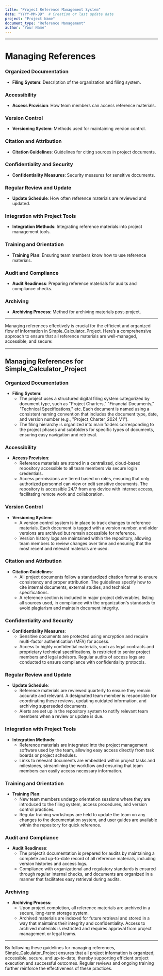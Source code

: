 ```yaml
---
title: "Project Reference Management System"
date: "YYYY-MM-DD"  # Creation or last update date
project: "Project Name"
document_type: "Reference Management"
author: "Your Name"
---
```

---
# Managing References

### Organized Documentation

- **Filing System**: Description of the organization and filing system.

### Accessibility

- **Access Provision**: How team members can access reference materials.

### Version Control

- **Versioning System**: Methods used for maintaining version control.

### Citation and Attribution

- **Citation Guidelines**: Guidelines for citing sources in project documents.

### Confidentiality and Security

- **Confidentiality Measures**: Security measures for sensitive documents.

### Regular Review and Update

- **Update Schedule**: How often reference materials are reviewed and updated.

### Integration with Project Tools

- **Integration Methods**: Integrating reference materials into project management tools.

### Training and Orientation

- **Training Plan**: Ensuring team members know how to use reference materials.

### Audit and Compliance

- **Audit Readiness**: Preparing reference materials for audits and compliance checks.

### Archiving

- **Archiving Process**: Method for archiving materials post-project.

---
Managing references effectively is crucial for the efficient and organized flow of information in Simple_Calculator_Project. Here’s a comprehensive approach to ensure that all reference materials are well-managed, accessible, and secure:

---

## Managing References for Simple_Calculator_Project

### Organized Documentation
- **Filing System**: 
  - The project uses a structured digital filing system categorized by document type, such as "Project Charters," "Financial Documents," "Technical Specifications," etc. Each document is named using a consistent naming convention that includes the document type, date, and version number (e.g., "Project_Charter_2024_V1").
  - The filing hierarchy is organized into main folders corresponding to the project phases and subfolders for specific types of documents, ensuring easy navigation and retrieval.

### Accessibility
- **Access Provision**: 
  - Reference materials are stored in a centralized, cloud-based repository accessible to all team members via secure login credentials. 
  - Access permissions are tiered based on roles, ensuring that only authorized personnel can view or edit sensitive documents. The repository is accessible 24/7 from any device with internet access, facilitating remote work and collaboration.

### Version Control
- **Versioning System**: 
  - A version control system is in place to track changes to reference materials. Each document is tagged with a version number, and older versions are archived but remain accessible for reference. 
  - Version history logs are maintained within the repository, allowing team members to review changes over time and ensuring that the most recent and relevant materials are used.

### Citation and Attribution
- **Citation Guidelines**: 
  - All project documents follow a standardized citation format to ensure consistency and proper attribution. The guidelines specify how to cite internal documents, external studies, and technical specifications. 
  - A reference section is included in major project deliverables, listing all sources used, in compliance with the organization's standards to avoid plagiarism and maintain document integrity.

### Confidentiality and Security
- **Confidentiality Measures**: 
  - Sensitive documents are protected using encryption and require multi-factor authentication (MFA) for access. 
  - Access to highly confidential materials, such as legal contracts and proprietary technical specifications, is restricted to senior project members and legal advisors. Regular audits of access logs are conducted to ensure compliance with confidentiality protocols.

### Regular Review and Update
- **Update Schedule**: 
  - Reference materials are reviewed quarterly to ensure they remain accurate and relevant. A designated team member is responsible for coordinating these reviews, updating outdated information, and archiving superseded documents. 
  - Alerts are set up in the repository system to notify relevant team members when a review or update is due.

### Integration with Project Tools
- **Integration Methods**: 
  - Reference materials are integrated into the project management software used by the team, allowing easy access directly from task boards or project schedules. 
  - Links to relevant documents are embedded within project tasks and milestones, streamlining the workflow and ensuring that team members can easily access necessary information.

### Training and Orientation
- **Training Plan**: 
  - New team members undergo orientation sessions where they are introduced to the filing system, access procedures, and version control practices. 
  - Regular training workshops are held to update the team on any changes to the documentation system, and user guides are available within the repository for quick reference.

### Audit and Compliance
- **Audit Readiness**: 
  - The project’s documentation is prepared for audits by maintaining a complete and up-to-date record of all reference materials, including version histories and access logs. 
  - Compliance with organizational and regulatory standards is ensured through regular internal checks, and documents are organized in a manner that facilitates easy retrieval during audits.

### Archiving
- **Archiving Process**: 
  - Upon project completion, all reference materials are archived in a secure, long-term storage system. 
  - Archived materials are indexed for future retrieval and stored in a way that maintains their integrity and confidentiality. Access to archived materials is restricted and requires approval from project management or legal teams.

---

By following these guidelines for managing references, Simple_Calculator_Project ensures that all project information is organized, accessible, secure, and up-to-date, thereby supporting efficient project execution and successful outcomes. Regular reviews and ongoing training further reinforce the effectiveness of these practices.